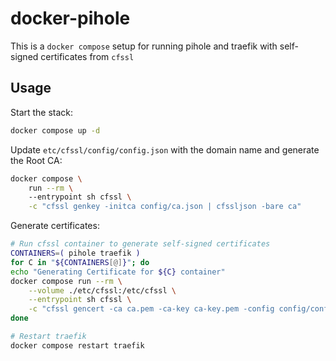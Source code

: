 # docker-pihole

This is a `docker compose` setup for running pihole and traefik with self-signed certificates from `cfssl`

## Usage

Start the stack:

```bash
docker compose up -d
```

Update `etc/cfssl/config/config.json` with the domain name and generate the Root CA:

```bash
docker compose \
    run --rm \                                                  
    --entrypoint sh cfssl \
    -c "cfssl genkey -initca config/ca.json | cfssljson -bare ca"
```

Generate certificates:

```bash
# Run cfssl container to generate self-signed certificates
CONTAINERS=( pihole traefik )
for C in "${CONTAINERS[@]}"; do
echo "Generating Certificate for ${C} container"
docker compose run --rm \
    --volume ./etc/cfssl:/etc/cfssl \
    --entrypoint sh cfssl \
    -c "cfssl gencert -ca ca.pem -ca-key ca-key.pem -config config/config.json -profile=server config/${C}.json | cfssljson -bare ${C}-server"
done

# Restart traefik
docker compose restart traefik
```
